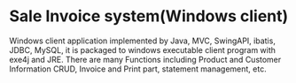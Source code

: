 # Sale Invoice system(Windows client)
Windows client application implemented by Java, MVC, SwingAPI, ibatis, JDBC, MySQL, it is packaged to windows executable client program with exe4j and JRE.
There are many Functions including Product and Customer Information CRUD, Invoice and Print part, statement management, etc.
